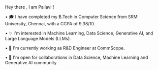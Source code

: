 Hey there , I am Pallavi !

• 🎓 I have completed my B.Tech in Computer Science from SRM University, Chennai, with a CGPA of 9.38/10. 

• ✨ I'm interested in Machine Learning, Data Science, Generative AI, and Large Language Models (LLMs). 

• 🔭 I'm currently working as R&D Engineer at CommScope.

• 🤝 I'm open for collaborations in Data Science, Machine Learning and Generative AI community.

